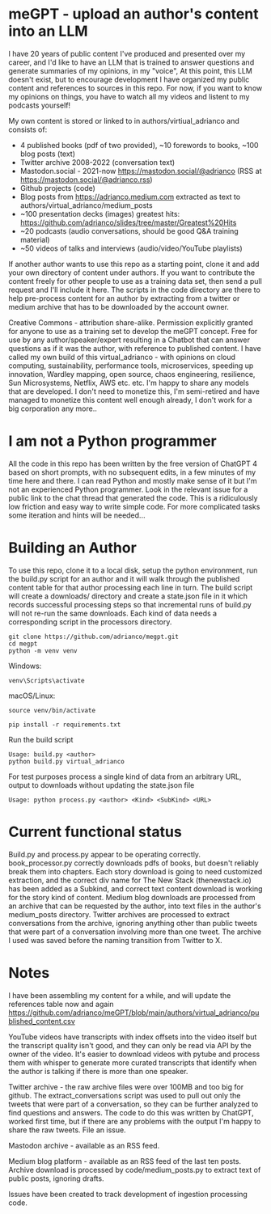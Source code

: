 # meGPT - upload an author's content into an LLM

I have 20 years of public content I've produced and presented over my career, and I'd like to have an LLM that is trained to answer questions and generate summaries of my opinions, in my "voice", At this point, this LLM doesn't exist, but to encourage development I have organized my public content and references to sources in this repo. For now, if you want to know my opinions on things, you have to watch all my videos and listent to my podcasts yourself!

My own content is stored or linked to in authors/virtiual_adrianco and consists of:
- 4 published books (pdf of two provided), ~10 forewords to books, ~100 blog posts (text)
- Twitter archive 2008-2022 (conversation text)
- Mastodon.social - 2021-now https://mastodon.social/@adrianco (RSS at https://mastodon.social/@adrianco.rss)
- Github projects (code)
- Blog posts from https://adrianco.medium.com extracted as text to authors/virtual_adrianco/medium_posts
- ~100 presentation decks (images) greatest hits: https://github.com/adrianco/slides/tree/master/Greatest%20Hits
- ~20 podcasts (audio conversations, should be good Q&A training material)
- ~50 videos of talks and interviews (audio/video/YouTube playlists)

If another author wants to use this repo as a starting point, clone it and add your own directory of content under authors. If you want to contribute the content freely for other people to use as a training data set, then send a pull request and I'll include it here. The scripts in the code directory are there to help pre-process content for an author by extracting from a twitter or medium archive that has to be downloaded by the account owner.

Creative Commons - attribution share-alike. Permission explicitly granted for anyone to use as a training set to develop the meGPT concept. Free for use by any author/speaker/expert resulting in a Chatbot that can answer questions as if it was the author, with reference to published content. I have called my own build of this virtual_adrianco - with opinions on cloud computing, sustainability, performance tools, microservices, speeding up innovation, Wardley mapping, open source, chaos engineering, resilience, Sun Microsystems, Netflix, AWS etc. etc. I'm happy to share any models that are developed. I don't need to monetize this, I'm semi-retired and have managed to monetize this content well enough already, I don't work for a big corporation any more..

# I am not a Python programmer
All the code in this repo has been written by the free version of ChatGPT 4 based on short prompts, with no subsequent edits, in a few minutes of my time here and there. I can read Python and mostly make sense of it but I'm not an experienced Python programmer. Look in the relevant issue for a public link to the chat thread that generated the code. This is a ridiculously low friction and easy way to write simple code. For more complicated tasks some iteration and hints will be needed...

# Building an Author
To use this repo, clone it to a local disk, setup the python environment, run the build.py script for an author and it will walk through the published content table for that author processing each line in turn. The build script will create a downloads/<author> directory and create a state.json file in it which records successful processing steps so that incremental runs of build.py will not re-run the same downloads. Each kind of data needs a corresponding script in the processors directory.

```
git clone https://github.com/adrianco/megpt.git
cd megpt
python -m venv venv
```
Windows:
```
venv\Scripts\activate
```
macOS/Linux:
```
source venv/bin/activate
```
```
pip install -r requirements.txt
```
Run the build script
```
Usage: build.py <author>
python build.py virtual_adrianco
```

For test purposes process a single kind of data from an arbitrary URL, output to downloads without updating the state.json file
```
Usage: python process.py <author> <Kind> <SubKind> <URL>
```

# Current functional status
Build.py and process.py appear to be operating correctly.
book_processor.py correctly downloads pdfs of books, but doesn't reliably break them into chapters.
Each story download is going to need customized extraction, and the correct div name for The New Stack (thenewstack.io) has been added as a Subkind, and correct text content download is working for the story kind of content.
Medium blog downloads are processed from an archive that can be requested by the author, into text files in the author's medium_posts directory.
Twitter archives are processed to extract conversations from the archive, ignoring anything other than public tweets that were part of a conversation involving more than one tweet. The archive I used was saved before the naming transition from Twitter to X.

# Notes
I have been assembling my content for a while, and will update the references table now and again https://github.com/adrianco/meGPT/blob/main/authors/virtual_adrianco/published_content.csv

YouTube videos have transcripts with index offsets into the video itself but the transcript quality isn't good, and they can only be read via API by the owner of the video. It's easier to download videos with pytube and process them with whisper to generate more curated transcripts that identify when the author is talking if there is more than one speaker.

Twitter archive - the raw archive files were over 100MB and too big for github. The extract_conversations script was used to pull out only the tweets that were part of a conversation, so they can be further analyzed to find questions and answers. The code to do this was written by ChatGPT, worked first time, but if there are any problems with the output I'm happy to share the raw tweets. File an issue.

Mastodon archive - available as an RSS feed.

Medium blog platform - available as an RSS feed of the last ten posts. Archive download is processed by code/medium_posts.py to extract text of public posts, ignoring drafts.

Issues have been created to track development of ingestion processing code.
